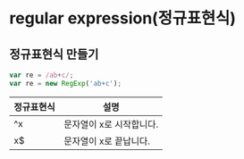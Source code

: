 # regular expression(정규표현식)

## 정규표현식 만들기

```javascript
var re = /ab+c/;
var re = new RegExp('ab+c');
```

| 정규표현식 | 설명                     |
| ---------- | ------------------------ |
| ^x         | 문자열이 x로 시작합니다. |
| x\$        | 문자열이 x로 끝납니다.   |

